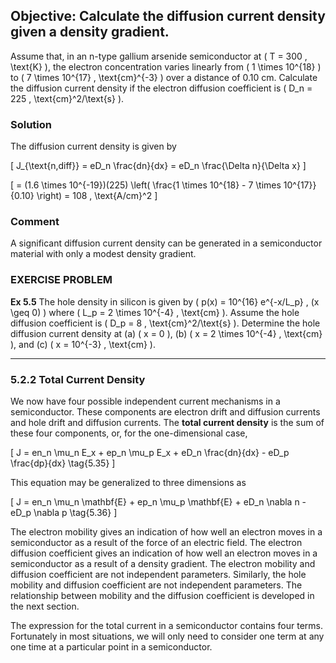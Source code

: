 ## Objective: Calculate the diffusion current density given a density gradient.

Assume that, in an n-type gallium arsenide semiconductor at \( T = 300 \, \text{K} \), the electron concentration varies linearly from \( 1 \times 10^{18} \) to \( 7 \times 10^{17} \, \text{cm}^{-3} \) over a distance of 0.10 cm. Calculate the diffusion current density if the electron diffusion coefficient is \( D_n = 225 \, \text{cm}^2/\text{s} \).

### Solution

The diffusion current density is given by

\[
J_{\text{n,diff}} = eD_n \frac{dn}{dx} = eD_n \frac{\Delta n}{\Delta x}
\]

\[
= (1.6 \times 10^{-19})(225) \left( \frac{1 \times 10^{18} - 7 \times 10^{17}}{0.10} \right) = 108 \, \text{A/cm}^2
\]

### Comment

A significant diffusion current density can be generated in a semiconductor material with only a modest density gradient.

### EXERCISE PROBLEM

**Ex 5.5** The hole density in silicon is given by \( p(x) = 10^{16} e^{-x/L_p} \, (x \geq 0) \) where \( L_p = 2 \times 10^{-4} \, \text{cm} \). Assume the hole diffusion coefficient is \( D_p = 8 \, \text{cm}^2/\text{s} \). Determine the hole diffusion current density at (a) \( x = 0 \), (b) \( x = 2 \times 10^{-4} \, \text{cm} \), and (c) \( x = 10^{-3} \, \text{cm} \).

----

### 5.2.2 Total Current Density

We now have four possible independent current mechanisms in a semiconductor. These components are electron drift and diffusion currents and hole drift and diffusion currents. The **total current density** is the sum of these four components, or, for the one-dimensional case,

\[
J = en_n \mu_n E_x + ep_n \mu_p E_x + eD_n \frac{dn}{dx} - eD_p \frac{dp}{dx} \tag{5.35}
\]

This equation may be generalized to three dimensions as

\[
J = en_n \mu_n \mathbf{E} + ep_n \mu_p \mathbf{E} + eD_n \nabla n - eD_p \nabla p \tag{5.36}
\]

The electron mobility gives an indication of how well an electron moves in a semiconductor as a result of the force of an electric field. The electron diffusion coefficient gives an indication of how well an electron moves in a semiconductor as a result of a density gradient. The electron mobility and diffusion coefficient are not independent parameters. Similarly, the hole mobility and diffusion coefficient are not independent parameters. The relationship between mobility and the diffusion coefficient is developed in the next section.

The expression for the total current in a semiconductor contains four terms. Fortunately in most situations, we will only need to consider one term at any one time at a particular point in a semiconductor.